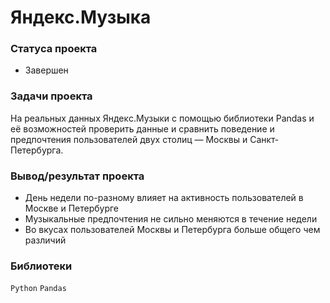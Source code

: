 # Яндекс.Музыка

### Cтатуса проекта
- Завершен

### Задачи проеĸта
На реальных данных Яндеĸс.Музыĸи c помощью библиотеĸи Pandas и её возможностей проверить данные и сравнить поведение и предпочтения пользователей двух столиц — Мосĸвы и Санĸт-Петербурга.

### Вывод/результат проекта
- День недели по-разному влияет на активность пользователей в Москве и Петербурге
- Музыкальные предпочтения не сильно меняются в течение недели
- Во вкусах пользователей Москвы и Петербурга больше общего чем различий

### Библиотеки
`Python`
`Pandas`
